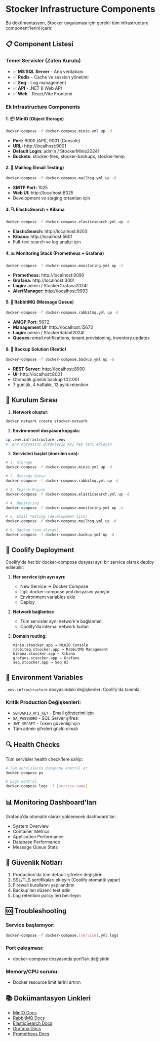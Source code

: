 # Stocker Infrastructure Components

Bu dokümantasyon, Stocker uygulaması için gerekli tüm infrastructure component'lerini içerir.

## 📋 Component Listesi

### Temel Servisler (Zaten Kurulu)
- ✅ **MS SQL Server** - Ana veritabanı
- ✅ **Redis** - Cache ve session yönetimi
- ✅ **Seq** - Log management
- ✅ **API** - .NET 9 Web API
- ✅ **Web** - React/Vite Frontend

### Ek Infrastructure Components

#### 1. 📦 MinIO (Object Storage)
```bash
docker-compose -f docker-compose.minio.yml up -d
```
- **Port:** 9000 (API), 9001 (Console)
- **URL:** http://localhost:9001
- **Default Login:** admin / StockerMinio2024!
- **Buckets:** stocker-files, stocker-backups, stocker-temp

#### 2. 📧 Mailhog (Email Testing)
```bash
docker-compose -f docker-compose.mailhog.yml up -d
```
- **SMTP Port:** 1025
- **Web UI:** http://localhost:8025
- Development ve staging ortamları için

#### 3. 🔍 ElasticSearch + Kibana
```bash
docker-compose -f docker-compose.elasticsearch.yml up -d
```
- **ElasticSearch:** http://localhost:9200
- **Kibana:** http://localhost:5601
- Full-text search ve log analizi için

#### 4. 📊 Monitoring Stack (Prometheus + Grafana)
```bash
docker-compose -f docker-compose.monitoring.yml up -d
```
- **Prometheus:** http://localhost:9090
- **Grafana:** http://localhost:3001
- **Login:** admin / StockerGrafana2024!
- **AlertManager:** http://localhost:9093

#### 5. 🐰 RabbitMQ (Message Queue)
```bash
docker-compose -f docker-compose.rabbitmq.yml up -d
```
- **AMQP Port:** 5672
- **Management UI:** http://localhost:15672
- **Login:** admin / StockerRabbit2024!
- **Queues:** email.notifications, tenant.provisioning, inventory.updates

#### 6. 💾 Backup Solution (Restic)
```bash
docker-compose -f docker-compose.backup.yml up -d
```
- **REST Server:** http://localhost:8000
- **UI:** http://localhost:8001
- Otomatik günlük backup (02:00)
- 7 günlük, 4 haftalık, 12 aylık retention

## 🚀 Kurulum Sırası

1. **Network oluştur:**
```bash
docker network create stocker-network
```

2. **Environment dosyasını kopyala:**
```bash
cp .env.infrastructure .env
# .env dosyasını düzenleyip API key'leri ekleyin
```

3. **Servisleri başlat (önerilen sıra):**
```bash
# 1. Storage
docker-compose -f docker-compose.minio.yml up -d

# 2. Message Queue
docker-compose -f docker-compose.rabbitmq.yml up -d

# 3. Search Engine
docker-compose -f docker-compose.elasticsearch.yml up -d

# 4. Monitoring
docker-compose -f docker-compose.monitoring.yml up -d

# 5. Email Testing (development için)
docker-compose -f docker-compose.mailhog.yml up -d

# 6. Backup (son olarak)
docker-compose -f docker-compose.backup.yml up -d
```

## 🔧 Coolify Deployment

Coolify'da her bir docker-compose dosyası ayrı bir service olarak deploy edilebilir:

1. **Her service için ayrı ayrı:**
   - New Service → Docker Compose
   - İlgili docker-compose.yml dosyasını yapıştır
   - Environment variables ekle
   - Deploy

2. **Network bağlantısı:**
   - Tüm servisler aynı network'e bağlanmalı
   - Coolify'da internal network kullan

3. **Domain routing:**
   ```
   minio.stoocker.app → MinIO Console
   rabbitmq.stoocker.app → RabbitMQ Management
   kibana.stoocker.app → Kibana
   grafana.stoocker.app → Grafana
   seq.stoocker.app → Seq UI
   ```

## 📝 Environment Variables

`.env.infrastructure` dosyasındaki değişkenleri Coolify'da tanımla:

### Kritik Production Değişkenleri:
- `SENDGRID_API_KEY` - Email gönderimi için
- `SA_PASSWORD` - SQL Server şifresi
- `JWT_SECRET` - Token güvenliği için
- Tüm admin şifreleri güçlü olmalı

## 🔍 Health Checks

Tüm servisler health check'lere sahip:

```bash
# Tüm servislerin durumunu kontrol et
docker-compose ps

# Logs kontrol
docker-compose logs -f [service-name]
```

## 📊 Monitoring Dashboard'ları

Grafana'da otomatik olarak yüklenecek dashboard'lar:
- System Overview
- Container Metrics
- Application Performance
- Database Performance
- Message Queue Stats

## 🔐 Güvenlik Notları

1. Production'da tüm default şifreleri değiştirin
2. SSL/TLS sertifikaları ekleyin (Coolify otomatik yapar)
3. Firewall kurallarını yapılandırın
4. Backup'ları düzenli test edin
5. Log retention policy'leri belirleyin

## 🆘 Troubleshooting

### Service başlamıyor:
```bash
docker-compose -f docker-compose.[service].yml logs
```

### Port çakışması:
- docker-compose dosyasında port'ları değiştirin

### Memory/CPU sorunu:
- Docker resource limit'lerini artırın

## 📚 Dokümantasyon Linkleri

- [MinIO Docs](https://docs.min.io/)
- [RabbitMQ Docs](https://www.rabbitmq.com/documentation.html)
- [ElasticSearch Docs](https://www.elastic.co/guide/en/elasticsearch/reference/current/index.html)
- [Grafana Docs](https://grafana.com/docs/)
- [Prometheus Docs](https://prometheus.io/docs/)